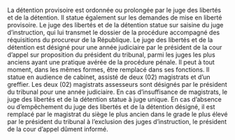 La détention provisoire est ordonnée ou prolongée par le juge des libertés et de la détention.
Il statue également sur les demandes de mise en liberté provisoire. Le juge des libertés et de la détention statue sur saisine du juge d’instruction, qui lui transmet le dossier de la procédure accompagné des réquisitions du procureur de la République.
Le juge des libertés et de la détention est désigné pour une année judiciaire par le président de la cour d’appel sur proposition du président du tribunal, parmi les juges les plus anciens ayant une pratique avérée de la procédure pénale.
Il peut à tout moment, dans les mêmes formes, être remplacé dans ses fonctions.
Il statue en audience de cabinet, assisté de deux (02) magistrats et d’un greffier.
Les deux (02) magistrats assesseurs sont désignés par le président du tribunal pour une année judiciaire.
En cas d’insuffisance de magistrats, le juge des libertés et de la détention statue à juge unique.
En cas d’absence ou d’empêchement du juge des libertés et de la détention désigné, il est remplacé par le magistrat du siège le plus ancien dans le grade le plus élevé par le président du tribunal à l’exclusion des juges d’instruction, le président de la cour d’appel dûment informé.